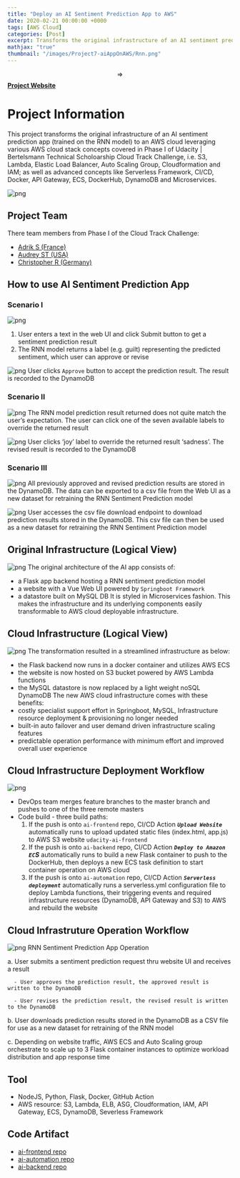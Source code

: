 ```yaml
---
title: "Deploy an AI Sentiment Prediction App to AWS"
date: 2020-02-21 00:00:00 +0000
tags: [AWS Cloud]
categories: [Post]
excerpt: Transforms the original infrastructure of an AI sentiment prediction app (trained on the RNN model) to an AWS cloud deployable infrastructure.
mathjax: "true"
thumbnail: "/images/Project7-aiAppOnAWS/Rnn.png"
---
```


$$\Rightarrow$$ <a href="http://ai-frontend.s3-website-us-west-2.amazonaws.com/" target="_blank"><b>Project Website</b></a>

# Project Information
This project transforms the original infrastructure of an AI sentiment prediction app (trained on the RNN model) to an AWS cloud leveraging various AWS cloud stack concepts covered in Phase I of Udacity | Bertelsmann Technical Scholoarship Cloud Track Challenge, i.e. S3, Lambda, Elastic Load Balancer, Auto Scaling Group, Cloudformation and IAM; as well as advanced concepts like Serverless Framework, CI/CD, Docker, API Gateway, ECS, DockerHub, DynamoDB and Microservices.

![png](/images/Project7-aiAppOnAWS/cicdworkflow.png)

## Project Team
There team members from Phase I of the Cloud Track Challenge:
-  <a href="https://github.com/Adriks976" target="_blank">Adrik S (France)</a>
-  <a href="https://github.com/atan4583" target="_blank">Audrey ST (USA)</a>
-  <a href="https://github.com/christopherrauh" target="_blank">Christopher R (Germany)</a>

## How to use AI Sentiment Prediction App
### Scenario I
![png](/images/Project7-aiAppOnAWS/UC1a.png)
   1. User enters a text in the web UI and click Submit button to get a sentiment prediction result
   2. The RNN model returns a label (e.g. guilt) representing the predicted sentiment, which user can approve or revise

![png](/images/Project7-aiAppOnAWS/UC1b.png)
   User clicks `Approve` button to accept the prediction result. The result is recorded to the DynamoDB

### Scenario II
![png](/images/Project7-aiAppOnAWS/UC2a.png)
   The RNN model prediction result returned does not quite match the user’s expectation. The user can click one of the seven available labels to override the returned result

![png](/images/Project7-aiAppOnAWS/UC2b.png)
   User clicks ‘joy’ label to override the returned result ‘sadness’. The revised result is recorded to the DynamoDB

### Scenario III
![png](/images/Project7-aiAppOnAWS/UC3a.png)
   All previously approved and revised prediction results are stored in the DynamoDB. The data can be exported to a csv file from the Web UI as a new dataset for retraining the RNN Sentiment Prediction model

![png](/images/Project7-aiAppOnAWS/UC3b.png)
   User accesses the csv file download endpoint to download prediction results stored in the DynamoDB. This csv file can then be used as a new dataset for retraining the RNN Sentiment Prediction model

## Original Infrastructure (Logical View)
![png](/images/Project7-aiAppOnAWS/architecture-orig.png)
The original architecture of the AI app consists of:
- a Flask app backend hosting a RNN sentiment prediction model
- a website with a Vue Web UI powered by `Springboot Framework`
- a datastore built on MySQL DB
It is styled in Microservices fashion. This makes the infrastructure and its underlying components easily transformable to AWS cloud deployable infrastructure.

## Cloud Infrastructure (Logical View)
![png](/images/Project7-aiAppOnAWS/architecture-cloud.png)
The transformation resulted in a streamlined infrastructure as below:
- the Flask backend now runs in a docker container and utilizes AWS ECS
- the website is now hosted on S3 bucket powered by AWS Lambda functions
- the MySQL datastore is now replaced by a light weight noSQL DynamoDB
The new AWS cloud infrastructure comes with these benefits:
- costly specialist support effort in Springboot, MySQL, Infrastructure resource deployment & provisioning no longer needed
- built-in auto failover and user demand driven infrastructure scaling features
- predictable operation performance with minimum effort and improved overall user experience

## Cloud Infrastructure Deployment Workflow
![png](/images/Project7-aiAppOnAWS/depoywf.png)
- DevOps team merges feature branches to the master branch and pushes to one of the three remote masters
- Code build - three build paths:
   1. If the push is onto `ai-frontend` repo, CI/CD Action _**`Upload Website`**_ automatically runs to upload updated static files (index.html, app.js) to AWS S3 website `udacity-ai-frontend`
   2. If the push is onto `ai-backend` repo, CI/CD Action _**`Deploy to Amazon EC`S**_ automatically runs to build a new Flask container to push to the DockerHub, then deploys a new ECS task definition to start container operation on AWS cloud
   3. If the push is onto `ai-automation` repo, CI/CD Action _**`Serverless deployment`**_ automatically runs a serverless.yml configuration file to deploy Lambda functions, their triggering events and required infrastructure resources (DynamoDB, API Gateway and S3) to AWS and rebuild the website

## Cloud Infrastruture Operation Workflow
![png](/images/Project7-aiAppOnAWS/opswf.png)
RNN Sentiment Prediction App Operation

   a. User submits a sentiment prediction request thru website UI and receives a result

      - User approves the prediction result, the approved result is written to the DynamoDB

      - User revises the prediction result, the revised result is written to the DynamoDB      

   b. User downloads prediction results stored in the DynamoDB as a CSV file for use as a new dataset for retraining of the RNN model

   c. Depending on website traffic, AWS ECS and Auto Scaling group orchestrate to scale up to 3 Flask container instances to optimize workload distribution and app response time

## Tool
- NodeJS, Python, Flask, Docker, GitHub Action
- AWS resource: S3, Lambda, ELB, ASG, Cloudformation, IAM, API Gateway, ECS, DynamoDB, Severless Framework


## Code Artifact
-  <a href="https://github.com/bertelsmann-cloud-challenge-collaborate/ai-frontend" target="_blank">ai-frontend repo</a>
-  <a href="https://github.com/bertelsmann-cloud-challenge-collaborate/ai-automation" target="_blank">ai-automation repo</a>
-  <a href="https://github.com/bertelsmann-cloud-challenge-collaborate/ai-backend" target="_blank">ai-backend repo</a>
